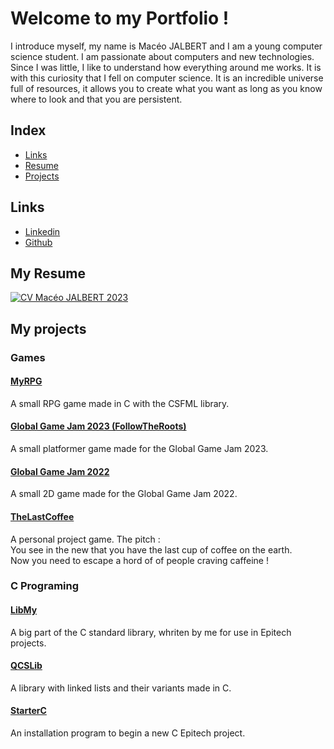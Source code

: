 # Welcome to my Portfolio !

I introduce myself, my name is Macéo JALBERT and I am a young computer science student.
I am passionate about computers and new technologies.
Since I was little, I like to understand how everything around me works. It is with this curiosity that I fell on computer science.
It is an incredible universe full of resources, it allows you to create what you want as long as you know where to look and that you are persistent.

## Index
* [Links](#links)
* [Resume](#my-resume)
* [Projects](#my-projects)

## Links
* [Linkedin](https://www.linkedin.com/in/mac%C3%A9o-jalbert-200025222/)
* [Github](https://github.com/macgameur)

## My Resume
[![CV Macéo JALBERT 2023](https://user-images.githubusercontent.com/42516894/217215171-7f677b69-723e-4f71-826a-8bce0b4a7b20.jpg)](https://github.com/macgameur/macgameur.github.io/files/10673843/CV.Maceo.JALBERT.2023.pdf)

## My projects
### Games
#### [MyRPG](https://github.com/macgameur/Epitech-project-RPG/blob/main/README.md)
A small RPG game made in C with the CSFML library.
#### [Global Game Jam 2023 (FollowTheRoots)](https://github.com/macgameur/FollowTheRoots)
A small platformer game made for the Global Game Jam 2023.
#### [Global Game Jam 2022](https://github.com/macgameur/Game-Jam-2022-epitech-Toulouse/blob/main/README.md)
A small 2D game made for the Global Game Jam 2022.
#### [TheLastCoffee](https://github.com/macgameur/The-Last-Coffee)
A personal project game.
The pitch :  
You see in the new that you have the last cup of coffee on the earth.  
Now you need to escape a hord of of people craving caffeine !

### C Programing
#### [LibMy](https://github.com/macgameur/libmy)
A big part of the C standard library, whriten by me for use in Epitech projects.
#### [QCSLib](https://github.com/macgameur/QCS-lib)
A library with linked lists and their variants made in C.
#### [StarterC](https://github.com/macgameur/starter-c)
An installation program to begin a new C Epitech project.
